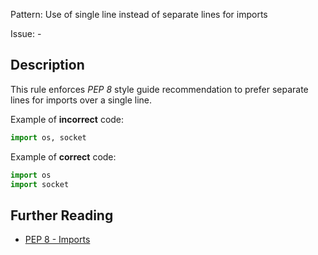 Pattern: Use of single line instead of separate lines for imports

Issue: -

## Description

This rule enforces _PEP 8_ style guide recommendation to prefer separate lines for imports over a single line.


Example of **incorrect** code:

```python
import os, socket
```

Example of **correct** code:

```python
import os
import socket
```

## Further Reading

* [PEP 8 - Imports](https://www.python.org/dev/peps/pep-0008/#imports)
